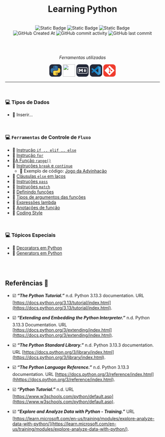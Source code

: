 <h1 align="center">Learning Python</h1>
   
<br>

<div align="center">
<img alt="Static Badge" src="https://img.shields.io/badge/status-in_progress-darkturquoise" height="25px">  
<img alt="Static Badge" src="https://img.shields.io/badge/mood-slow_and_almost_steady-darkviolet" height="25px">  
<img alt="Static Badge" src="https://img.shields.io/badge/mood_reason-depends_on_the developer's_ADHD_brain-hotpink" height="25px"><br>
<img alt="GitHub Created At" src="https://img.shields.io/github/created-at/defDalila/AprendendoPython?color=spreengreen" height="25px">  
<img alt="GitHub commit activity" src="https://img.shields.io/github/commit-activity/w/defDalila/AprendendoPython?color=spreengreen" height="25px">  
<img alt="GitHub last commit" src="https://img.shields.io/github/last-commit/defDalila/AprendendoPython?color=spreengreen" height="25px">
</div>


<br><br>



<div align="center">
<p><em><i>Ferramentas utilizadas</i></em></p>
<a href="https://www.python.org/" target="_blank" rel="noopener noreferrer external" title="Python.org"> <img src="img/py.svg" height="40px" /></a>
<a href="https://jupyter.org/" target="_blank" rel="noopener noreferrer external" title="Jupyter.org"><img src="img/jupyter.png" height="40px" width="40px" background-color="#242938"/></a>
<a href="https://www.markdownguide.org/" target="_blank" rel="noopener noreferrer external" title="Markdown Guide"> <img src="img/md.svg" height="40px"/></a>
<a href="https://code.visualstudio.com/" target="_blank" rel="noopener noreferrer external" title="Página VSCode"> <img src="img/vscode.svg" height="40px"/></a>
<a href="https://git-scm.com/" target="_blank" rel="noopener noreferrer external" title="Página Git"> <img src="img/git.svg" height="40px"/></a>
</div>

---

<br>


### 💻 Tipos de Dados 

- :memo: Inserir...
  
<br>

### 💻 `Ferramentas` de Controle de `Fluxo` 

- 📝 [Instrução `if .. elif .. else`](Notebooks/02_ControleFluxo/01_instrucao_if.ipynb)
- 📝 [Instrução `for`](Notebooks/02_ControleFluxo/02_instrucao_for.ipynb)
- 📝[A Função `range()`](Notebooks/02_ControleFluxo/03_funcao_range.ipynb)
- 📝 [Instruções `break` e `continue`](Notebooks/02_ControleFluxo/03_funcao_range.ipynb)
    - 🎲 Exemplo de código: [Jogo da Advinhação](Exemplos/jogo_advinhacao.py)
- 📝 [Cláusulas `else` em laços](Notebooks/02_ControleFluxo/05_else_em_lacos.ipynb)
- 📝 [Instruções `pass`](Notebooks/02_ControleFluxo/06_pass.ipynb)
- 📝 [Instruções `match`](Notebooks/02_ControleFluxo/07_match.ipynb)
- 📝 [Definindo funções](Notebooks/02_ControleFluxo/08_funcoes.ipynb)
- 📝 [Tipos  de argumentos das funções](Notebooks/02_ControleFluxo/09_argumentos.ipynb)
- 📝 [Expressões lambda](Notebooks/02_ControleFluxo/10_func_lambda.ipynb)
- 📝 [Anotações de função](Notebooks/02_ControleFluxo/11_func_annotations.ipynb)
- 📝 [Coding Style](Notebooks/02_ControleFluxo/12_coding_style.ipynb)

<br>

### 💻 Tópicos Especiais 

- 📝 [Decorators em Python](Notebooks/11_Topicos_Especiais/01_decorators.ipynb)
- 📝 [Generators em Python](Notebooks/11_Topicos_Especiais/02_generators.ipynb)


<br>
<br>

## Referências 🔎


- ☑️ ***“The Python Tutorial.”*** n.d. Python 3.13.3 documentation. URL [https://docs.python.org/3.13/tutorial/index.html](https://docs.python.org/3.13/tutorial/index.html).

- ☑️ ***“Extending and Embedding the Python Interpreter.”*** n.d. Python 3.13.3 Documentation. URL [https://docs.python.org/3/extending/index.html](https://docs.python.org/3/extending/index.html).
   
- ☑️ ***“The Python Standard Library.”*** n.d. Python 3.13.3 documentation. URL [https://docs.python.org/3/library/index.html](https://docs.python.org/3/library/index.html).

- ☑️ ***“The Python Language Reference.”*** n.d. Python 3.13.3 documentation. URL [https://docs.python.org/3/reference/index.html](hhttps://docs.python.org/3/reference/index.html).

- ☑️ ***“Python Tutorial.”*** n.d. URL [https://www.w3schools.com/python/default.asp](https://www.w3schools.com/python/default.asp).

- ☑️ ***“Explore and Analyze Data with Python - Training.”*** URL  [https://learn.microsoft.com/en-us/training/modules/explore-analyze-data-with-python/](https://learn.microsoft.com/en-us/training/modules/explore-analyze-data-with-python/).





